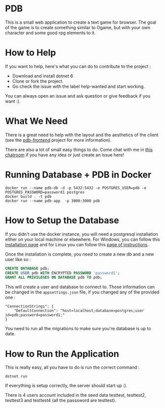 
PDB
===

This is a small web application to create a text game for browser. The goal of the game is to create something similar to Ogame, but with your own character and some good rpg elements to it.


How to Help
===

If you want to help, here's what you can do to contribute to the project :

* Download and install dotnet 6
* Clone or fork the project.
* Go check the issue with the label help-wanted and start working.

You can always open an issue and ask question or give feedback if you want :).


What We Need
===
There is a great need to help with the layout and the aesthetics of the client (see the [pdb-frontend](https://github.com/banane-io/pdb-frontend) project for more information).

There are also a lot of small easy things to do. Come chat with me in [this chatroom](https://chat.stackexchange.com/rooms/16134/coding-projects-and-vue-js-heaven) if you have any idea or just create an issue here!

Running Database + PDB in Docker
===

    docker run --name pdb-db -d -p 5432:5432 -e POSTGRES_USER=pdb -e POSTGRES_PASSWORD=password1 postgres
    docker build . -t pdb
    docker run --name pdb-app  -p 3000:3000 pdb

How to Setup the Database
===

If you didn't use the docker instance, you will need a postgresql installation either on your local machine or elsewhere. For Windows, you can follow this [installation page](https://www.postgresql.org/download/windows/) and for Linux you can follow this [page of instructions](https://websiteforstudents.com/installing-postgresql-10-on-ubuntu-16-04-17-10-18-04/).

Once the installation is complete, you need to create a new db and a new user like so : 
```sql
CREATE DATABASE pdb;
CREATE USER pdb WITH ENCRYPTED PASSWORD 'password1';
GRANT ALL PRIVILEGES ON DATABASE pdb TO pdb;
```

This will create a user and database to connect to. Those information can be changed in the `appsettings.json` file, if you changed any of the provided one :

```
"ConnectionStrings": {
    "DefaultConnection": "host=localhost;database=postgres;user id=pdb;password=password1;"
}
```

You need to run all the migrations to make sure you're database is up to date.

How to Run the Application
===
This is really easy, all you have to do is run the correct command :

```
dotnet run
```

If everything is setup correctly, the server should start up :).

There is 4 users account included in the seed data testtest, testtest2, testtest3 and testtest4 (all the passsword are testtest).
